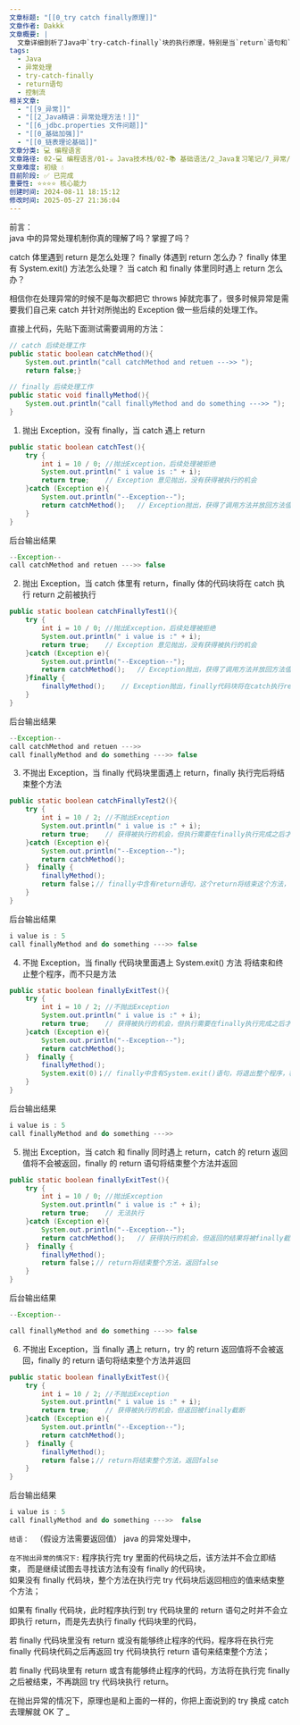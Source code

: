 ```yaml
---
文章标题: "[[0_try catch finally原理]]"
文章作者: Dakkk
文章概要: |
  文章详细剖析了Java中`try-catch-finally`块的执行原理，特别是当`return`语句和`System.exit()`方法出现在不同代码块时，如何影响控制流和返回值。通过多个代码示例，揭示了`finally`块在异常处理中的优先级和对方法返回值、程序终止的影响。
tags:
  - Java
  - 异常处理
  - try-catch-finally
  - return语句
  - 控制流
相关文章:
  - "[[9_异常]]"
  - "[[2_Java精讲：异常处理方法！]]"
  - "[[6_jdbc.properties 文件问题]]"
  - "[[0_基础加强]]"
  - "[[0_链表理论基础]]"
文章分类: 💻 编程语言
文章路径: 02-💻 编程语言/01-☕ Java技术栈/02-📚 基础语法/2_Java复习笔记/7_异常/0_try catch finally原理.md
文章难度: 初级 💧
目前阶段: ✅ 已完成
重要性: ⭐⭐⭐⭐ 核心能力
创建时间: 2024-08-11 18:15:12
修改时间: 2025-05-27 21:36:04
---
```


前言：  
java 中的异常处理机制你真的理解了吗？掌握了吗？  

catch 体里遇到 return 是怎么处理？
finally 体遇到 return 怎么办？
finally 体里有 System.exit() 方法怎么处理？
当 catch 和 finally 体里同时遇上 return 怎么办？  
  
相信你在处理异常的时候不是每次都把它 throws 掉就完事了，很多时候异常是需要我们自己来 catch 并针对所抛出的 Exception 做一些后续的处理工作。  
  
直接上代码，先贴下面测试需要调用的方法：
```java
// catch 后续处理工作  
public static boolean catchMethod(){  
    System.out.println("call catchMethod and retuen --->> ");  
    return false;}  
  
// finally 后续处理工作  
public static void finallyMethod(){  
    System.out.println("call finallyMethod and do something --->> ");  
}
```

1. 抛出 Exception，没有 finally，当 catch 遇上 return
```java
public static boolean catchTest(){  
    try {  
        int i = 10 / 0; //抛出Exception，后续处理被拒绝  
        System.out.println(" i value is :" + i);  
        return true;    // Exception 意见抛出，没有获得被执行的机会  
    }catch (Exception e){  
        System.out.println("--Exception--");  
        return catchMethod();   // Exception抛出，获得了调用方法并放回方法值的机会  
    }  
}
```

后台输出结果
```java
--Exception--
call catchMethod and retuen --->> false
```

2. 抛出 Exception，当 catch 体里有 return，finally 体的代码块将在 catch 执行 return 之前被执行
```java
public static boolean catchFinallyTest1(){  
    try {  
        int i = 10 / 0; //抛出Exception，后续处理被拒绝  
        System.out.println(" i value is :" + i);  
        return true;    // Exception 意见抛出，没有获得被执行的机会  
    }catch (Exception e){  
        System.out.println("--Exception--");  
        return catchMethod();   // Exception抛出，获得了调用方法并放回方法值的机会，但方法值在finally执行完后才返回  
    }finally {  
        finallyMethod();    // Exception抛出，finally代码块将在catch执行return之前被执行  
    }  
}
```

后台输出结果
```java
--Exception--
call catchMethod and retuen --->> 
call finallyMethod and do something --->> false
```

3. 不抛出 Exception，当 finally 代码块里面遇上 return，finally 执行完后将结束整个方法
```java
public static boolean catchFinallyTest2(){  
    try {  
        int i = 10 / 2; //不抛出Exception
        System.out.println(" i value is :" + i);  
        return true;    // 获得被执行的机会，但执行需要在finally执行完成之后才能被执行 
    }catch (Exception e){  
        System.out.println("--Exception--");  
        return catchMethod();   
    }  finally {  
        finallyMethod();    
        return false；// finally中含有return语句，这个return将结束这个方法，不会在执行完之后再调回try或catch继续执行，方法到此结束，返回false
    }  
}
```

后台输出结果
```java
i value is : 5
call finallyMethod and do something --->> false
```

4. 不抛 Exception，当 finally 代码块里面遇上 System.exit() 方法 将结束和终止整个程序，而不只是方法
```java
public static boolean finallyExitTest(){  
    try {  
        int i = 10 / 2; //不抛出Exception
        System.out.println(" i value is :" + i);  
        return true;    // 获得被执行的机会，但执行需要在finally执行完成之后才能被执行 
    }catch (Exception e){  
        System.out.println("--Exception--");  
        return catchMethod();   
    }  finally {  
        finallyMethod();    
		System.exit(0)；// finally中含有System.exit()语句，将退出整个程序，程序将被终止
    }  
}
```

后台输出结果
```java
i value is : 5
call finallyMethod and do something --->> 
```

5. 抛出 Exception，当 catch 和 finally 同时遇上 return，catch 的 return 返回值将不会被返回，finally 的 return 语句将结束整个方法并返回
```java
public static boolean finallyExitTest(){  
    try {  
        int i = 10 / 0; //抛出Exception
        System.out.println(" i value is :" + i);  
        return true;    // 无法执行
    }catch (Exception e){  
        System.out.println("--Exception--");  
        return catchMethod();   // 获得执行的机会，但返回的结果将被finally截断
    }  finally {  
        finallyMethod();    
		return false；// return将结束整个方法，返回false
    }  
}
```

后台输出结果
```java
--Exception--

call finallyMethod and do something --->> false
```

6. 不抛出 Exception，当 finally 遇上 return，try 的 return 返回值将不会被返回，finally 的 return 语句将结束整个方法并返回
```java
public static boolean finallyExitTest(){  
    try {  
        int i = 10 / 2; //不抛出Exception
        System.out.println(" i value is :" + i);  
        return true;    // 获得被执行的机会，但返回被finally截断
    }catch (Exception e){  
        System.out.println("--Exception--");  
        return catchMethod();   
    }  finally {  
        finallyMethod();    
		return false；// return将结束整个方法，返回false
    }  
}
```

后台输出结果
```java
i value is : 5
call finallyMethod and do something --->>  false
```

`结语： ` （假设方法需要返回值）  java 的异常处理中， 

`在不抛出异常的情况下:`
程序执行完 try 里面的代码块之后，该方法并不会立即结束，
而是继续试图去寻找该方法有没有 finally 的代码块，  
如果没有 finally 代码块，整个方法在执行完 try 代码块后返回相应的值来结束整个方法；


如果有 finally 代码块，此时程序执行到 try 代码块里的 return 语句之时并不会立即执行 return，而是先去执行 finally 代码块里的代码，  


若 finally 代码块里没有 return 或没有能够终止程序的代码，程序将在执行完 finally 代码块代码之后再返回 try 代码块执行 return 语句来结束整个方法；  


若 finally 代码块里有 return 或含有能够终止程序的代码，方法将在执行完 finally 之后被结束，不再跳回 try 代码块执行 return。


在抛出异常的情况下，原理也是和上面的一样的，你把上面说到的 try 换成 catch 去理解就 OK 了 *_*

